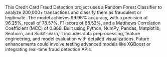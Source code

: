 This Credit Card Fraud Detection project uses a Random Forest Classifier to analyze 200,000+ transactions and classify them as fraudulent or legitimate. The model achieves 99.96% accuracy, with a precision of 96.25%, recall of 78.57%, F1-score of 86.52%, and a Matthews Correlation Coefficient (MCC) of 0.869. Built using Python, NumPy, Pandas, Matplotlib, Seaborn, and Scikit-learn, it includes data preprocessing, feature engineering, and model evaluation with detailed visualizations. Future enhancements could involve testing advanced models like XGBoost or integrating real-time fraud detection APIs. 
